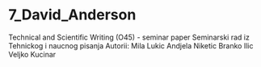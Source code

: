 # 7_David_Anderson
Technical and Scientific Writing (O45) - seminar paper
Seminarski rad iz Tehnickog i naucnog pisanja
Autorii:
Mila Lukic
Andjela Niketic
Branko Ilic
Veljko Kucinar
